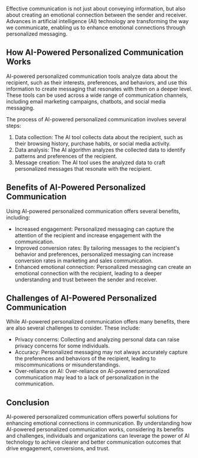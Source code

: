 

Effective communication is not just about conveying information, but also about creating an emotional connection between the sender and receiver. Advances in artificial intelligence (AI) technology are transforming the way we communicate, enabling us to enhance emotional connections through personalized messaging.

How AI-Powered Personalized Communication Works
-----------------------------------------------

AI-powered personalized communication tools analyze data about the recipient, such as their interests, preferences, and behaviors, and use this information to create messaging that resonates with them on a deeper level. These tools can be used across a wide range of communication channels, including email marketing campaigns, chatbots, and social media messaging.

The process of AI-powered personalized communication involves several steps:

1. Data collection: The AI tool collects data about the recipient, such as their browsing history, purchase habits, or social media activity.
2. Data analysis: The AI algorithm analyzes the collected data to identify patterns and preferences of the recipient.
3. Message creation: The AI tool uses the analyzed data to craft personalized messages that resonate with the recipient.

Benefits of AI-Powered Personalized Communication
-------------------------------------------------

Using AI-powered personalized communication offers several benefits, including:

* Increased engagement: Personalized messaging can capture the attention of the recipient and increase engagement with the communication.
* Improved conversion rates: By tailoring messages to the recipient's behavior and preferences, personalized messaging can increase conversion rates in marketing and sales communication.
* Enhanced emotional connection: Personalized messaging can create an emotional connection with the recipient, leading to a deeper understanding and trust between the sender and receiver.

Challenges of AI-Powered Personalized Communication
---------------------------------------------------

While AI-powered personalized communication offers many benefits, there are also several challenges to consider. These include:

* Privacy concerns: Collecting and analyzing personal data can raise privacy concerns for some individuals.
* Accuracy: Personalized messaging may not always accurately capture the preferences and behaviors of the recipient, leading to miscommunications or misunderstandings.
* Over-reliance on AI: Over-reliance on AI-powered personalized communication may lead to a lack of personalization in the communication.

Conclusion
----------

AI-powered personalized communication offers powerful solutions for enhancing emotional connections in communication. By understanding how AI-powered personalized communication works, considering its benefits and challenges, individuals and organizations can leverage the power of AI technology to achieve clearer and better communication outcomes that drive engagement, conversions, and trust.
